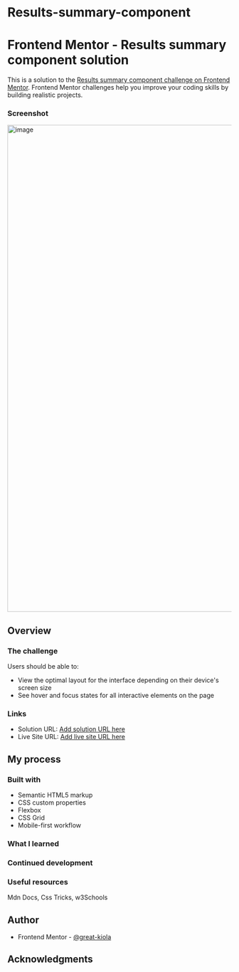 # Results-summary-component
# Frontend Mentor - Results summary component solution

This is a solution to the [Results summary component challenge on Frontend Mentor](https://www.frontendmentor.io/challenges/results-summary-component-CE_K6s0maV). Frontend Mentor challenges help you improve your coding skills by building realistic projects. 

### Screenshot
<img width="1094" alt="image" src="https://user-images.githubusercontent.com/117322790/230437761-8284d9e9-eaf0-4900-b56a-b7d77844f178.png">

## Overview

### The challenge

Users should be able to:

- View the optimal layout for the interface depending on their device's screen size
- See hover and focus states for all interactive elements on the page


### Links

- Solution URL: [Add solution URL here](https://github.com/Great-kiola/Results-summary-component)
- Live Site URL: [Add live site URL here](https://great-kiola.github.io/Results-summary-component/)

## My process

### Built with

- Semantic HTML5 markup
- CSS custom properties
- Flexbox
- CSS Grid
- Mobile-first workflow

### What I learned


### Continued development


### Useful resources
Mdn Docs, Css Tricks, w3Schools

## Author
- Frontend Mentor - [@great-kiola](https://www.frontendmentor.io/profile/Great-kiola)


## Acknowledgments
